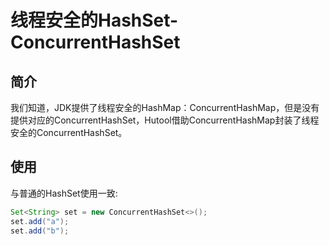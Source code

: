 线程安全的HashSet-ConcurrentHashSet
===

## 简介

我们知道，JDK提供了线程安全的HashMap：ConcurrentHashMap，但是没有提供对应的ConcurrentHashSet，Hutool借助ConcurrentHashMap封装了线程安全的ConcurrentHashSet。

## 使用

与普通的HashSet使用一致:

```java
Set<String> set = new ConcurrentHashSet<>();
set.add("a");
set.add("b");
```